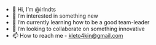 - 👋 Hi, I’m @irlndts
- 👀 I’m interested in something new
- 🌱 I’m currently learning how to be a good team-leader
- 💞️ I’m looking to collaborate on something innovative
- 📫 How to reach me - kleto4kin@gmail.com

<!---
irlndts/irlndts is a ✨ special ✨ repository because its `README.md` (this file) appears on your GitHub profile.
You can click the Preview link to take a look at your changes.
--->
